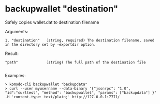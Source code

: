 # backupwallet "destination"

Safely copies wallet.dat to destination filename


Arguments:
```
1. "destination"   (string, required) The destination filename, saved in the directory set by -exportdir option.

```
Result:
```
"path"             (string) The full path of the destination file


```
Examples:
```
> komodo-cli backupwallet "backupdata"
> curl --user myusername --data-binary '{"jsonrpc": "1.0", "id":"curltest", "method": "backupwallet", "params": ["backupdata"] }' -H 'content-type: text/plain;' http://127.0.0.1:7771/
```
